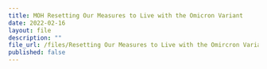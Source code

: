 ```yaml
---
title: MOH Resetting Our Measures to Live with the Omicron Variant
date: 2022-02-16
layout: file
description: ""
file_url: /files/Resetting Our Measures to Live with the Omircron Variant.pdf
published: false
---
```


